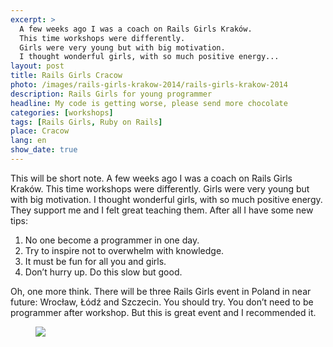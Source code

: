 ```yaml
---
excerpt: >
  A few weeks ago I was a coach on Rails Girls Kraków.
  This time workshops were differently.
  Girls were very young but with big motivation.
  I thought wonderful girls, with so much positive energy...
layout: post
title: Rails Girls Cracow
photo: /images/rails-girls-krakow-2014/rails-girls-krakow-2014
description: Rails Girls for young programmer
headline: My code is getting worse, please send more chocolate
categories: [workshops]
tags: [Rails Girls, Ruby on Rails]
place: Cracow
lang: en
show_date: true
---
```


This will be short note. A few weeks ago I was a coach on Rails Girls Kraków. This time workshops were differently. Girls were very young but with big motivation. I thought wonderful girls, with so much positive energy. They support me and I felt great teaching them. After all I have some new tips:

1. No one become a programmer in one day.
2. Try to inspire not to overwhelm with knowledge.
3. It must be fun for all you and girls.
4. Don’t hurry up. Do this slow but good.

Oh, one more think. There will be three Rails Girls event in Poland in near future: Wrocław, Łódź and Szczecin. You should try. You don’t need to be programmer after workshop. But this is great event and I recommended it.

<figure>
  <a href="{{ site.baseurl_root }}/images/rails-girls-krakow-2014/rgkrakow1.jpg"><img src="{{ site.baseurl_root }}/images/rails-girls-krakow-2014/rgkrakow1.jpg"></a>
</figure>

